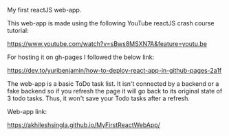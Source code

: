 My first reactJS web-app. 

This web-app is made using the following YouTube reactJS crash course tutorial:

https://www.youtube.com/watch?v=sBws8MSXN7A&feature=youtu.be


For hosting it on gh-pages I followed the below link:

https://dev.to/yuribenjamin/how-to-deploy-react-app-in-github-pages-2a1f


The web-app is a basic ToDo task list. It isn't connected by a backend or a fake backend so if you refresh the page it will go back to its original state of 3 todo tasks. Thus, it won't save your Todo tasks after a refresh.


Web-app link:

https://akhileshsingla.github.io/MyFirstReactWebApp/
